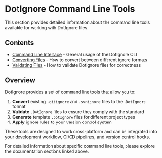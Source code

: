# DotIgnore Command Line Tools

This section provides detailed information about the command line tools available for working with DotIgnore files.

## Contents

- [Command Line Interface](cli-usage.md) - General usage of the DotIgnore CLI
- [Converting Files](converting.md) - How to convert between different ignore formats
- [Validating Files](validating.md) - How to validate DotIgnore files for correctness

## Overview

DotIgnore provides a set of command line tools that allow you to:

1. **Convert** existing `.gitignore` and `.svnignore` files to the `.DotIgnore` format
2. **Validate** `.DotIgnore` files to ensure they comply with the standard
3. **Generate** template `.DotIgnore` files for different project types
4. **Apply** ignore rules to your version control system

These tools are designed to work cross-platform and can be integrated into your development workflow, CI/CD pipelines, and version control hooks.

For detailed information about specific command line tools, please explore the documentation sections linked above. 
